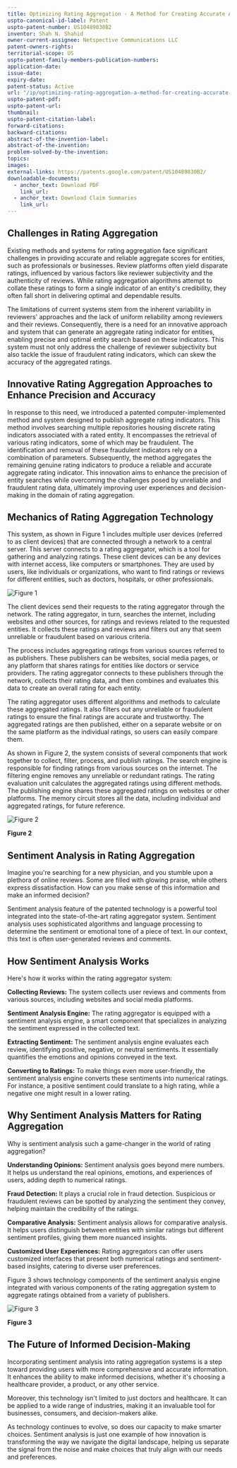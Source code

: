 ```yaml
---
title: Optimizing Rating Aggregation - A Method for Creating Accurate Aggregate Rating Indicators
uspto-canonical-id-label: Patent
uspto-patent-number: US10489830B2
inventor: Shah N. Shahid
owner-current-assignee: Netspective Communications LLC
patent-owners-rights: 
territorial-scope: US
uspto-patent-family-members-publication-numbers:
application-date: 
issue-date: 
expiry-date: 
patent-status: Active
url: "/ip/optimizing-rating-aggregation-a-method-for-creating-accurate-aggregate-rating-indicators"
uspto-patent-pdf:
uspto-patent-url:
thumbnail: 
uspto-patent-citation-label: 
forward-citations: 
backward-citations:
abstract-of-the-invention-label: 
abstract-of-the-invention: 
problem-solved-by-the-invention:
topics: 
images:
external-links: https://patents.google.com/patent/US10489830B2/
downloadable-documents: 
  - anchor_text: Download PDF
    link_url: 
  - anchor_text: Download Claim Summaries
    link_url: 
---
```


<!-- *Problem solved by invention* -->

## Challenges in Rating Aggregation

Existing methods and systems for rating aggregation face significant challenges in providing accurate and reliable aggregate scores for entities, such as professionals or businesses. Review platforms often yield disparate ratings, influenced by various factors like reviewer subjectivity and the authenticity of reviews. While rating aggregation algorithms attempt to collate these ratings to form a single indicator of an entity's credibility, they often fall short in delivering optimal and dependable results.

The limitations of current systems stem from the inherent variability in reviewers' approaches and the lack of uniform reliability among reviewers and their reviews. Consequently, there is a need for an innovative approach and system that can generate an aggregate rating indicator for entities, enabling precise and optimal entity search based on these indicators. This system must not only address the challenge of reviewer subjectivity but also tackle the issue of fraudulent rating indicators, which can skew the accuracy of the aggregated ratings.

<!-- *Technical solution* -->

## Innovative Rating Aggregation Approaches to Enhance Precision and Accuracy

In response to this need, we introduced a patented computer-implemented method and system designed to publish aggregate rating indicators. This method involves searching multiple repositories housing discrete rating indicators associated with a rated entity. It encompasses the retrieval of various rating indicators, some of which may be fraudulent. The identification and removal of these fraudulent indicators rely on a combination of parameters. Subsequently, the method aggregates the remaining genuine rating indicators to produce a reliable and accurate aggregate rating indicator. This innovation aims to enhance the precision of entity searches while overcoming the challenges posed by unreliable and fraudulent rating data, ultimately improving user experiences and decision-making in the domain of rating aggregation.

<!-- *Summary* -->

## Mechanics of Rating Aggregation Technology

This system, as shown in Figure 1 includes multiple user devices (referred to as client devices) that are connected through a network to a central server. This server connects to a rating aggregator, which is a tool for gathering and analyzing ratings. These client devices can be any devices with internet access, like computers or smartphones. They are used by users, like individuals or organizations, who want to find ratings or reviews for different entities, such as doctors, hospitals, or other professionals.
<div class="center-elements"> 

![Figure 1](us10489830b2-image-01.png)


</div>

The client devices send their requests to the rating aggregator through the network. The rating aggregator, in turn, searches the internet, including websites and other sources, for ratings and reviews related to the requested entities. It collects these ratings and reviews and filters out any that seem unreliable or fraudulent based on various criteria.

The process includes aggregating ratings from various sources referred to as publishers. These publishers can be websites, social media pages, or any platform that shares ratings for entities like doctors or service providers. The rating aggregator connects to these publishers through the network, collects their rating data, and then combines and evaluates this data to create an overall rating for each entity.

The rating aggregator uses different algorithms and methods to calculate these aggregated ratings. It also filters out any unreliable or fraudulent ratings to ensure the final ratings are accurate and trustworthy. The aggregated ratings are then published, either on a separate website or on the same platform as the individual ratings, so users can easily compare them.

As shown in Figure 2, the system consists of several components that work together to collect, filter, process, and publish ratings. The search engine is responsible for finding ratings from various sources on the internet. The filtering engine removes any unreliable or redundant ratings. The rating evaluation unit calculates the aggregated ratings using different methods. The publishing engine shares these aggregated ratings on websites or other platforms. The memory circuit stores all the data, including individual and aggregated ratings, for future reference.
<div class="center-elements"> 

![Figure 2](us10489830b2-image-02.png)


**Figure 2** 

</div>

## Sentiment Analysis in Rating Aggregation

Imagine you're searching for a new physician, and you stumble upon a plethora of online reviews. Some are filled with glowing praise, while others express dissatisfaction. How can you make sense of this information and make an informed decision?

Sentiment analysis feature of the patented technology is a powerful tool integrated into the state-of-the-art rating aggregator system. Sentiment analysis uses sophisticated algorithms and language processing to determine the sentiment or emotional tone of a piece of text. In our context, this text is often user-generated reviews and comments.

## How Sentiment Analysis Works

Here's how it works within the rating aggregator system:

**Collecting Reviews:** The system collects user reviews and comments from various sources, including websites and social media platforms.

**Sentiment Analysis Engine:** The rating aggregator is equipped with a sentiment analysis engine, a smart component that specializes in analyzing the sentiment expressed in the collected text.

**Extracting Sentiment:** The sentiment analysis engine evaluates each review, identifying positive, negative, or neutral sentiments. It essentially quantifies the emotions and opinions conveyed in the text.

**Converting to Ratings:** To make things even more user-friendly, the sentiment analysis engine converts these sentiments into numerical ratings. For instance, a positive sentiment could translate to a high rating, while a negative one might result in a lower rating.

## Why Sentiment Analysis Matters for Rating Aggregation

Why is sentiment analysis such a game-changer in the world of rating aggregation?

**Understanding Opinions:** Sentiment analysis goes beyond mere numbers. It helps us understand the real opinions, emotions, and experiences of users, adding depth to numerical ratings.

**Fraud Detection:** It plays a crucial role in fraud detection. Suspicious or fraudulent reviews can be spotted by analyzing the sentiment they convey, helping maintain the credibility of the ratings.

**Comparative Analysis:** Sentiment analysis allows for comparative analysis. It helps users distinguish between entities with similar ratings but different sentiment profiles, giving them more nuanced insights.

**Customized User Experiences:** Rating aggregators can offer users customized interfaces that present both numerical ratings and sentiment-based insights, catering to diverse user preferences.

Figure 3 shows technology components of the sentiment analysis engine integrated with various components of the rating aggregation system to aggregate ratings obtained from a variety of publishers.

<div class="center-elements"> 

![Figure 3](us10489830b2-image-03.png)


**Figure 3** 

</div>

## The Future of Informed Decision-Making

Incorporating sentiment analysis into rating aggregation systems is a step toward providing users with more comprehensive and accurate information. It enhances the ability to make informed decisions, whether it's choosing a healthcare provider, a product, or any other service.

Moreover, this technology isn't limited to just doctors and healthcare. It can be applied to a wide range of industries, making it an invaluable tool for businesses, consumers, and decision-makers alike.

As technology continues to evolve, so does our capacity to make smarter choices. Sentiment analysis is just one example of how innovation is transforming the way we navigate the digital landscape, helping us separate the signal from the noise and make choices that truly align with our needs and preferences. 
